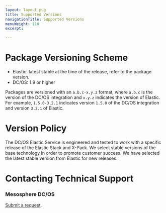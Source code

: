 ```yaml
---
layout: layout.pug
title: Supported Versions
navigationTitle: Supported Versions
menuWeight: 110
excerpt:

---
```


<!-- This source repo for this topic is https://github.com/mesosphere/dcos-commons -->


<a name="package-versioning-scheme"></a>
# Package Versioning Scheme

- Elastic: latest stable at the time of the release, refer to the package version.
- DC/OS: 1.9 or higher

Packages are versioned with an `a.b.c-x.y.z` format, where `a.b.c` is the version of the DC/OS integration and `x.y.z` indicates the version of Elastic. For example, `1.5.0-3.2.1` indicates version `1.5.0` of the DC/OS integration and version `3.2.1` of Elastic.

<a name="version-policy"></a>
# Version Policy

The DC/OS Elastic Service is engineered and tested to work with a specific release of the Elastic Stack and X-Pack. We select stable versions of the base technology in order to promote customer success. We have selected the latest stable version from Elastic for new releases.

<a name="contacting-technical-support"></a>
# Contacting Technical Support

### Mesosphere DC/OS
[Submit a request](https://support.mesosphere.com/hc/en-us/requests/new).

